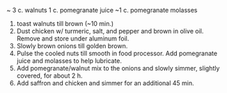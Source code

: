 ~ 3 c. walnuts
1 c. pomegranate juice
~1 c. pomegranate molasses

1. toast walnuts till brown (~10 min.)
2. Dust chicken w/ turmeric, salt, and pepper and brown in olive oil.  Remove and store under aluminum foil.
3. Slowly brown onions till golden brown.
4. Pulse the cooled nuts till smooth in food processor.  Add pomegranate juice and molasses to help lubricate.
5. Add pomegranate/walnut mix to the onions and slowly simmer, slightly covered, for about 2 h.
6. Add saffron and chicken and simmer for an additional 45 min.
